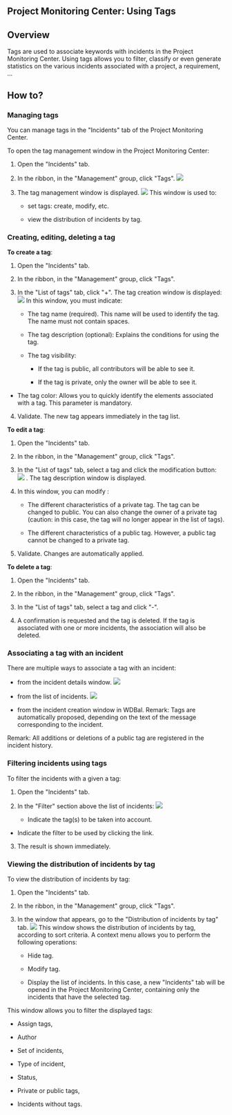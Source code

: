 
## Project Monitoring Center: Using Tags
			

<a name="NOTE1"></a>
<a name="NOTE1_1"></a>


## Overview
<a name="overview_ELTTEXTE000177"></a>
Tags are used to associate keywords with incidents in the Project Monitoring Center. Using tags allows you to filter, classify or even generate statistics on the various incidents associated with a project, a requirement, ... 

<a name="NOTE2"></a>
<a name="NOTE2_1"></a>


## How to?
<a name="how_ELTTEXTE000201"></a>


### Managing tags
<a name="managing_tags_ELTPARAGRAPHE000016"></a>

You can manage tags in the "Incidents" tab of the Project Monitoring Center. 

To open the tag management window in the Project Monitoring Center:

1. Open the "Incidents" tab. 

2. In the ribbon, in the "Management" group, click "Tags". 
![](https://doc.pcsoft.fr/en-US/images/image.awp?langid=3&name=CC_Suivi_Tag%20-%20HC%20N%B0001%201.gif&type=thumb)


3. The tag management window is displayed. 
![](https://doc.pcsoft.fr/en-US/images/image.awp?langid=3&name=CC_Suivi_Tag%20-%20HC%20N%B0003.gif&type=thumb)
This window is used to: 

	- set tags: create, modify, etc.

	- view the distribution of incidents by tag. 








### Creating, editing, deleting a tag
<a name="creating_editing_deleting_tag_ELTPARAGRAPHE000033"></a>

**To create a tag**: 

1. Open the "Incidents" tab. 

2. In the ribbon, in the "Management" group, click "Tags". 

3. In the "List of tags" tab, click "+". The tag creation window is displayed: 
![](https://doc.pcsoft.fr/en-US/images/image.awp?langid=3&name=CC_Suivi_Tag%20-%20HC%20N%B0002.gif)
In this window, you must indicate: 

	- The tag name (required). This name will be used to identify the tag. The name must not contain spaces. 

	- The tag description (optional): Explains the conditions for using the tag. 

	- The tag visibility: 

		- If the tag is public, all contributors will be able to see it. 

		- If the tag is private, only the owner will be able to see it. 




- The tag color: Allows you to quickly identify the elements associated with a tag. This parameter is mandatory.  

4. Validate. The new tag appears immediately in the tag list. 




**To edit a tag**: 

1. Open the "Incidents" tab. 

2. In the ribbon, in the "Management" group, click "Tags". 

3. In the "List of tags" tab, select a tag and click the modification button: ![](https://doc.pcsoft.fr/en-US/images/image.awp?langid=3&name=CC_Suivi_Tag%20-%20HC%20N%B0003%201.gif)
. The tag description window is displayed. 

4. In this window, you can modify : 

	- The different characteristics of a private tag. The tag can be changed to public. You can also change the owner of a private tag (caution: in this case, the tag will no longer appear in the list of tags). 

	- The different characteristics of a public tag. However, a public tag cannot be changed to a private tag. 




5. Validate. Changes are automatically applied.  




**To delete a tag**: 

1. Open the "Incidents" tab. 

2. In the ribbon, in the "Management" group, click "Tags". 

3. In the "List of tags" tab, select a tag and click "-". 

4. A confirmation is requested and the tag is deleted. If the tag is associated with one or more incidents, the association will also be deleted. 







### Associating a tag with an incident
<a name="associating_tag_with_incident_ELTPARAGRAPHE000074"></a>

There are multiple ways to associate a tag with an incident: 

- from the incident details window. 
![](https://doc.pcsoft.fr/en-US/images/image.awp?langid=3&name=CC_Suivi_Tag%20-%20HC%20N%B0004.gif&type=thumb)


- from the list of incidents. 
![](https://doc.pcsoft.fr/en-US/images/image.awp?langid=3&name=CC_Suivi_Tag%20-%20HC%20N%B0001.gif&type=thumb)


- from the incident creation window in WDBal. 
	Remark: Tags are automatically proposed, depending on the text of the message corresponding to the incident.




Remark: All additions or deletions of a public tag are registered in the incident history. 




### Filtering incidents using tags
<a name="filtering_incidents_using_tags_ELTPARAGRAPHE000092"></a>

To filter the incidents with a given a tag: 

1. Open the "Incidents" tab. 

2. In the "Filter" section above the list of incidents: 
![](https://doc.pcsoft.fr/en-US/images/image.awp?langid=3&name=CC_Suivi_Tag%20-%20HC%20N%B0006.gif)


	- Indicate the tag(s) to be taken into account. 

- Indicate the filter to be used by clicking the link.

3. The result is shown immediately. 







### Viewing the distribution of incidents by tag
<a name="viewing_the_distribution_incidents_tag_ELTPARAGRAPHE000106"></a>

To view the distribution of incidents by tag: 

1. Open the "Incidents" tab. 

2. In the ribbon, in the "Management" group, click "Tags". 

3. In the window that appears, go to the "Distribution of incidents by tag" tab. 
![](https://doc.pcsoft.fr/en-US/images/image.awp?langid=3&name=CC_Suivi_Tag%20-%20HC%20N%B0005.gif&type=thumb)
This window shows the distribution of incidents by tag, according to sort criteria. A context menu allows you to perform the following operations: 

	- Hide tag. 

	- Modify tag. 

	- Display the list of incidents. In this case, a new "Incidents" tab will be opened in the Project Monitoring Center, containing only the incidents that have the selected tag. 





This window allows you to filter the displayed tags: 

- Assign tags,

- Author

- Set of incidents,

- Type of incident, 

- Status, 

- Private or public tags,

- Incidents without tags.





